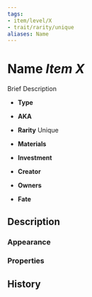 ```yaml
---
tags:
- item/level/X
- trait/rarity/unique
aliases: Name
---
```

# Name *Item X*

Brief Description

- **Type** 
- **AKA**
- **Rarity** Unique
- **Materials** 
- **Investment** 

- **Creator**
- **Owners**
- **Fate**

## Description
### Appearance

### Properties

## History